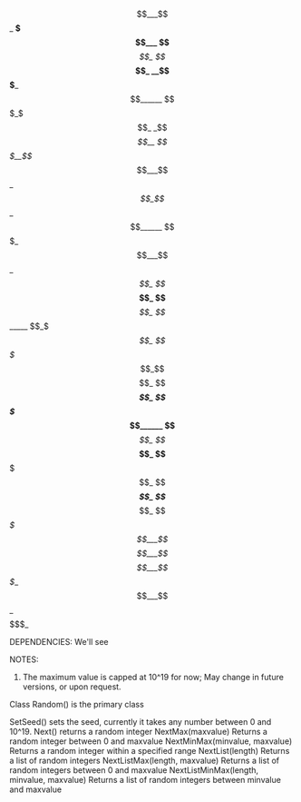 $$___$$_ __$$$___ $$___$$_ $$___$$_ __$$$___ $$______
$$$_$$$_ _$$_$$__ $$$__$$_ $$___$$_ _$$_$$__ $$______
$$$$$$$_ $$___$$_ $$$$_$$_ $$___$$_ $$___$$_ $$______
$$_$_$$_ $$$$$$$_ $$_$$$$_ $$___$$_ $$$$$$$_ $$______
$$___$$_ $$___$$_ $$__$$$_ $$___$$_ $$___$$_ $$____$_
$$___$$_ $$___$$_ $$___$$_ _$$$$$__ $$___$$_ $$$$$$$_

DEPENDENCIES: We'll see
  
NOTES:
  1. The maximum value is capped at 10^19 for now; May change in future versions, or upon request.

Class Random() is the primary class

SetSeed() sets the seed, currently it takes any number between 0 and 10^19.
Next() returns a random integer
NextMax(maxvalue) Returns a random integer between 0 and maxvalue
NextMinMax(minvalue, maxvalue) Returns a random integer within a specified range
NextList(length) Returns a list of random integers
NextListMax(length, maxvalue) Returns a list of random integers between 0 and maxvalue
NextListMinMax(length, minvalue, maxvalue) Returns a list of random integers between minvalue and maxvalue
